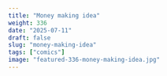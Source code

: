 ```yaml
---
title: "Money making idea"
weight: 336
date: "2025-07-11"
draft: false
slug: "money-making-idea"
tags: ["comics"]
image: "featured-336-money-making-idea.jpg"
---
```

